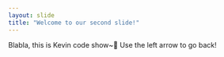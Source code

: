 ```yaml
---
layout: slide
title: "Welcome to our second slide!"
---
```

Blabla, this is Kevin code show~🤣
Use the left arrow to go back!

